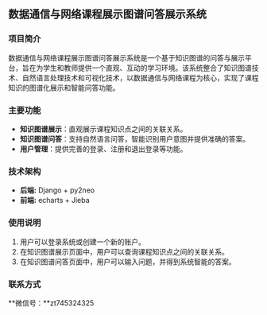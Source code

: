 ## 数据通信与网络课程展示图谱问答展示系统

### 项目简介

数据通信与网络课程展示图谱问答展示系统是一个基于知识图谱的问答与展示平台，旨在为学生和教师提供一个直观、互动的学习环境。该系统整合了知识图谱技术、自然语言处理技术和可视化技术，以数据通信与网络课程为核心，实现了课程知识的图谱化展示和智能问答功能。

### 主要功能

- **知识图谱展示**：直观展示课程知识点之间的关联关系。
- **知识图谱问答**：支持自然语言问答，智能识别用户意图并提供准确的答案。
- **用户管理**：提供完善的登录、注册和退出登录等功能。


### 技术架构

- **后端:** Django + py2neo
- **前端:** echarts + Jieba

### 使用说明

1. 用户可以登录系统或创建一个新的账户。
2. 在知识图谱展示页面中，用户可以查询课程知识点之间的关联关系。
3. 在知识图谱问答页面中，用户可以输入问题，并得到系统智能的答案。


### 联系方式

**微信号：**zt745324325